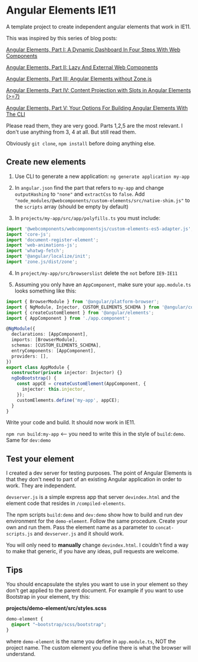 # Angular Elements IE11

A template project to create independent angular elements that work in IE11.

This was inspired by this series of blog posts:

[Angular Elements, Part I: A Dynamic Dashboard In Four Steps With Web Components](https://www.angulararchitects.io/aktuelles/angular-elements-part-i/)

[Angular Elements, Part II: Lazy And External Web Components](https://www.angulararchitects.io/aktuelles/angular-elements-part-ii/)

[Angular Elements, Part III: Angular Elements without Zone.js](https://www.angulararchitects.io/aktuelles/angular-elements-part-iii/)

[Angular Elements, Part IV: Content Projection with Slots in Angular Elements (>=7)](https://www.angulararchitects.io/aktuelles/content-projection-with-slots-in-angular-elements-7/)

[Angular Elements, Part V: Your Options For Building Angular Elements With The CLI](https://www.angulararchitects.io/aktuelles/your-options-for-building-angular-elements/)


Please read them, they are very good. Parts 1,2,5 are the most relevant. I don't use anything from 3, 4 at all. But still read them.

Obviously `git clone`, `npm install` before doing anything else.

## Create new elements

1. Use CLI to generate a new application: `ng generate application my-app`

2. In `angular.json` find the part that refers to `my-app` and change `outputHashing` to `"none"` and `extractCss` to `false`. Add `"node_modules/@webcomponents/custom-elements/src/native-shim.js"` to the `scripts` array (should be empty by default)

3. In `projects/my-app/src/app/polyfills.ts` you must include:

```typescript
import '@webcomponents/webcomponentsjs/custom-elements-es5-adapter.js';
import 'core-js';
import 'document-register-element';
import 'web-animations-js';
import 'whatwg-fetch';
import '@angular/localize/init';
import 'zone.js/dist/zone';
```

4. In `project/my-app/src/browserslist` delete the `not` before `IE9-IE11`

5. Assuming you only have an `AppComponent`, make sure your `app.module.ts` looks something like this:

```typescript
import { BrowserModule } from '@angular/platform-browser';
import { NgModule, Injector, CUSTOM_ELEMENTS_SCHEMA } from '@angular/core';
import { createCustomElement } from '@angular/elements';
import { AppComponent } from './app.component';

@NgModule({
  declarations: [AppComponent],
  imports: [BrowserModule],
  schemas: [CUSTOM_ELEMENTS_SCHEMA],
  entryComponents: [AppComponent],
  providers: [],
})
export class AppModule {
  constructor(private injector: Injector) {}
  ngDoBootstrap() {
    const appCE = createCustomElement(AppComponent, {
      injector: this.injector,
    });
    customElements.define('my-app', appCE);
  }
}
```

Write your code and build. It should now work in IE11.

`npm run build:my-app` <-- you need to write this in the style of `build:demo`. Same for `dev:demo`

## Test your element

I created a dev server for testing purposes. The point of Angular Elements is that they don't need to part of an existing Angular application in order to work. They are independent.

`devserver.js` is a simple express app that server `devindex.html` and the element code that resides in `/compiled-elements`. 

The npm scripts `build:demo` and `dev:demo` show how to build and run dev environment for the `demo-element`. Follow the same procedure. Create your own and run them. Pass the element name as a parameter to `concat-scripts.js` and `devserver.js` and it should work.

You will only need to **manually** change `devindex.html`. I couldn't find a way to make that generic, if you have any ideas, pull requests are welcome.

## Tips

You should encapsulate the styles you want to use in your element so they don't get applied to the parent document. For example if you want to use Bootstrap in your element, try this:

**projects/demo-element/src/styles.scss**

```scss
demo-element {
  @import "~bootstrap/scss/bootstrap";
}
```

where `demo-element` is the name you define in `app.module.ts`, NOT the project name. The custom element you define there is what the browser will understand.

